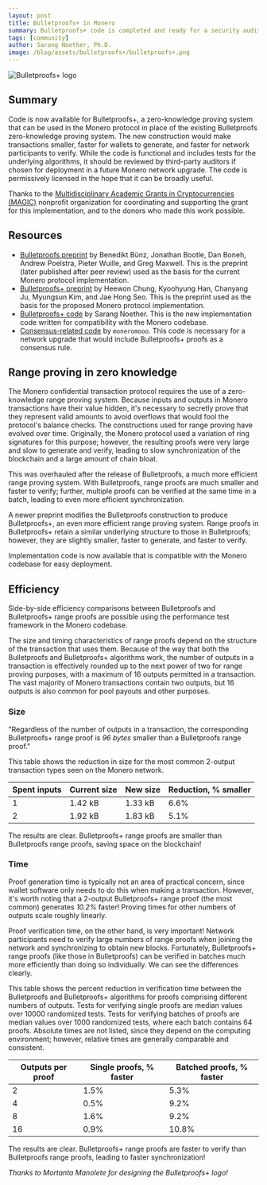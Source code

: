 ```yaml
---
layout: post
title: Bulletproofs+ in Monero
summary: Bulletproofs+ code is completed and ready for a security audit
tags: [community]
author: Sarang Noether, Ph.D.
image: /blog/assets/bulletproofs+/bulletproofs+.png
---
```


<img src="{{ page.image }}" alt="Bulletproofs+ logo"/>

## Summary

Code is now available for Bulletproofs+, a zero-knowledge proving system that can be used in the Monero protocol in place of the existing Bulletproofs zero-knowledge proving system. The new construction would make transactions smaller, faster for wallets to generate, and faster for network participants to verify. While the code is functional and includes tests for the underlying algorithms, it should be reviewed by third-party auditors if chosen for deployment in a future Monero network upgrade. The code is permissively licensed in the hope that it can be broadly useful.

Thanks to the [Multidisciplinary Academic Grants in Cryptocurrencies (MAGIC)](https://magicgrants.org) nonprofit organization for coordinating and supporting the grant for this implementation, and to the donors who made this work possible.


## Resources

- [Bulletproofs preprint](https://eprint.iacr.org/2017/1066) by Benedikt Bünz, Jonathan Bootle, Dan Boneh, Andrew Poelstra, Pieter Wuille, and Greg Maxwell.
This is the preprint (later published after peer review) used as the basis for the current Monero protocol implementation.
- [Bulletproofs+ preprint](https://eprint.iacr.org/2020/735) by Heewon Chung, Kyoohyung Han, Chanyang Ju, Myungsun Kim, and Jae Hong Seo.
This is the preprint used as the basis for the proposed Monero protocol implementation.
- [Bulletproofs+ code](https://github.com/SarangNoether/monero/tree/bp-plus) by Sarang Noether.
This is the new implementation code written for compatibility with the Monero codebase.
- [Consensus-related code](https://github.com/moneromooo-monero/bitmonero/tree/bp+c) by `moneromooo`. This code is necessary for a network upgrade that would include Bulletproofs+ proofs as a consensus rule.


## Range proving in zero knowledge

The Monero confidential transaction protocol requires the use of a zero-knowledge range proving system. Because inputs and outputs in Monero transactions have their value hidden, it's necessary to secretly prove that they represent valid amounts to avoid overflows that would fool the protocol's balance checks. The constructions used for range proving have evolved over time. Originally, the Monero protocol used a variation of ring signatures for this purpose; however, the resulting proofs were very large and slow to generate and verify, leading to slow synchronization of the blockchain and a large amount of chain bloat.

This was overhauled after the release of Bulletproofs, a much more efficient range proving system. With Bulletproofs, range proofs are much smaller and faster to verify; further, multiple proofs can be verified at the same time in a batch, leading to even more efficient synchronization.

A newer preprint modifies the Bulletproofs construction to produce Bulletproofs+, an even more efficient range proving system. Range proofs in Bulletproofs+ retain a similar underlying structure to those in Bulletproofs; however, they are slightly smaller, faster to generate, and faster to verify.

Implementation code is now available that is compatible with the Monero codebase for easy deployment.


## Efficiency

Side-by-side efficiency comparisons between Bulletproofs and Bulletproofs+ range proofs are possible using the performance test framework in the Monero codebase.

The size and timing characteristics of range proofs depend on the structure of the transaction that uses them. Because of the way that both the Bulletproofs and Bulletproofs+ algorithms work, the number of outputs in a transaction is effectively rounded up to the next power of two for range proving purposes, with a maximum of 16 outputs permitted in a transaction. The vast majority of Monero transactions contain two outputs, but 16 outputs is also common for pool payouts and other purposes.


### Size

"Regardless of the number of outputs in a transaction, the corresponding Bulletproofs+ range proof is *96 bytes* smaller than a Bulletproofs range proof."

This table shows the reduction in size for the most common 2-output transaction types seen on the Monero network.

Spent inputs | Current size | New size | Reduction, % smaller
--- | --- | --- | ---
1 | 1.42 kB | 1.33 kB | 6.6%
2 | 1.92 kB | 1.83 kB | 5.1%

The results are clear. Bulletproofs+ range proofs are smaller than Bulletproofs range proofs, saving space on the blockchain!


### Time

Proof generation time is typically not an area of practical concern, since wallet software only needs to do this when making a transaction.
However, it's worth noting that a 2-output Bulletproofs+ range proof (the most common) generates *10.2%* faster!
Proving times for other numbers of outputs scale roughly linearly.

Proof verification time, on the other hand, is very important! Network participants need to verify large numbers of range proofs when joining the network and synchronizing to obtain new blocks. Fortunately, Bulletproofs+ range proofs (like those in Bulletproofs) can be verified in batches much more efficiently than doing so individually. We can see the differences clearly.

This table shows the percent reduction in verification time between the Bulletproofs and Bulletproofs+ algorithms for proofs comprising different numbers of outputs. Tests for verifying single proofs are median values over 10000 randomized tests. Tests for verifying batches of proofs are median values over 1000 randomized tests, where each batch contains 64 proofs. Absolute times are not listed, since they depend on the computing environment; however, relative times are generally comparable and consistent.

Outputs per proof | Single proofs, % faster | Batched proofs, % faster
--- | --- | ---
2  | 1.5% | 5.3%
4  | 0.5% | 9.2%
8  | 1.6% | 9.2%
16 | 0.9% | 10.8%

The results are clear. Bulletproofs+ range proofs are faster to verify than Bulletproofs range proofs, leading to faster synchronization!

*Thanks to Mortanta Manolete for designing the Bulletproofs+ logo!*